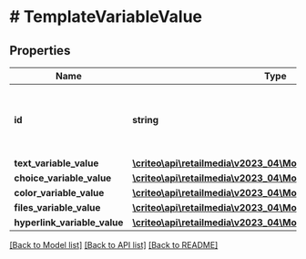 # # TemplateVariableValue

## Properties

Name | Type | Description | Notes
------------ | ------------- | ------------- | -------------
**id** | **string** | The id of the template variable the value is applied to |
**text_variable_value** | [**\criteo\api\retailmedia\v2023_04\Model\TextVariableValue**](TextVariableValue.md) |  | [optional]
**choice_variable_value** | [**\criteo\api\retailmedia\v2023_04\Model\ChoiceVariableValue**](ChoiceVariableValue.md) |  | [optional]
**color_variable_value** | [**\criteo\api\retailmedia\v2023_04\Model\ColorVariableValue**](ColorVariableValue.md) |  | [optional]
**files_variable_value** | [**\criteo\api\retailmedia\v2023_04\Model\FilesVariableValue**](FilesVariableValue.md) |  | [optional]
**hyperlink_variable_value** | [**\criteo\api\retailmedia\v2023_04\Model\HyperlinkVariableValue**](HyperlinkVariableValue.md) |  | [optional]

[[Back to Model list]](../../README.md#models) [[Back to API list]](../../README.md#endpoints) [[Back to README]](../../README.md)
